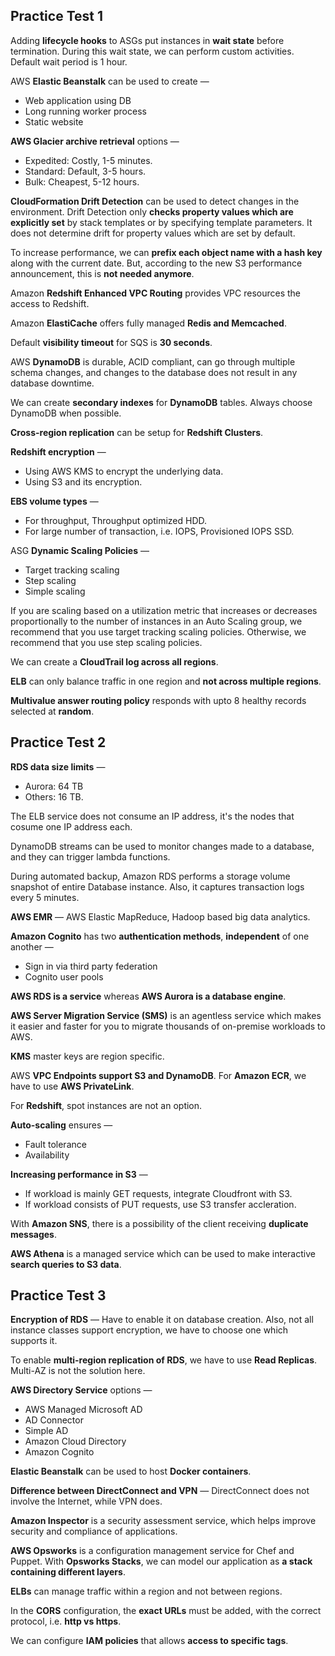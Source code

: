 ## Practice Test 1

Adding __lifecycle hooks__ to ASGs put instances in __wait state__ before termination. During this wait state, we can perform custom activities. Default wait period is 1 hour.

AWS __Elastic Beanstalk__ can be used to create —
- Web application using DB
- Long running worker process
- Static website

__AWS Glacier archive retrieval__ options —
- Expedited: Costly, 1-5 minutes.
- Standard: Default, 3-5 hours.
- Bulk: Cheapest, 5-12 hours.

__CloudFormation Drift Detection__ can be used to detect changes in the environment. Drift Detection only __checks property values which are explicitly set__ by stack templates or by specifying template parameters. It does not determine drift for property values which are set by default.

To increase performance, we can __prefix each object name with a hash key__ along with the current date. But, according to the new S3 performance announcement, this is __not needed anymore__.

Amazon __Redshift Enhanced VPC Routing__ provides VPC resources the access to Redshift.

Amazon __ElastiCache__ offers fully managed __Redis and Memcached__. 

Default __visibility timeout__ for SQS is __30 seconds__.

AWS __DynamoDB__ is durable, ACID compliant, can go through multiple schema changes, and changes to the database does not result in any database downtime.

We can create __secondary indexes__ for __DynamoDB__ tables. Always choose DynamoDB when possible.

__Cross-region replication__ can be setup for __Redshift Clusters__.
 
__Redshift encryption__ —
- Using AWS KMS to encrypt the underlying data.
- Using S3 and its encryption.


__EBS volume types__ —
- For throughput, Throughput optimized HDD.
- For large number of transaction, i.e. IOPS, Provisioned IOPS SSD.
 

ASG __Dynamic Scaling Policies__ —
- Target tracking scaling
- Step scaling
- Simple scaling

If you are scaling based on a utilization metric that increases or decreases proportionally to the number of instances in an Auto Scaling group, we recommend that you use target tracking scaling policies. Otherwise, we recommend that you use step scaling policies. 

We can create a __CloudTrail log across all regions__.

__ELB__ can only balance traffic in one region and __not across multiple regions__.

__Multivalue answer routing policy__ responds with upto 8 healthy records selected at __random__.


## Practice Test 2

__RDS data size limits__ —
- Aurora: 64 TB
- Others: 16 TB.

The ELB service does not consume an IP address, it's the nodes that cosume one IP address each.

DynamoDB streams can be used to monitor changes made to a database, and they can trigger lambda functions.

During automated backup, Amazon RDS performs a storage volume snapshot of entire Database instance. Also, it captures transaction logs every 5 minutes.

__AWS EMR__ — AWS Elastic MapReduce, Hadoop based big data analytics.

__Amazon Cognito__ has two __authentication methods__, __independent__ of one another —
- Sign in via third party federation
- Cognito user pools

__AWS RDS is a service__ whereas __AWS Aurora is a database engine__.

__AWS Server Migration Service (SMS)__ is an agentless service which makes it easier and faster for you to migrate thousands of on-premise workloads to AWS.

__KMS__ master keys are region specific.

AWS __VPC Endpoints support S3 and DynamoDB__. For __Amazon ECR__, we have to use __AWS PrivateLink__.

For __Redshift__, spot instances are not an option.

__Auto-scaling__ ensures —
- Fault tolerance
- Availability

__Increasing performance in S3__ —
- If workload is mainly GET requests, integrate Cloudfront with S3.
- If workload consists of PUT requests, use S3 transfer accleration.

With __Amazon SNS__, there is a possibility of the client receiving __duplicate messages__.

__AWS Athena__ is a managed service which can be used to make interactive __search queries to S3 data__.


## Practice Test 3
 
__Encryption of RDS__ — Have to enable it on database creation. Also, not all instance classes support encryption, we have to choose one which supports it.

To enable __multi-region replication of RDS__, we have to use __Read Replicas__. Multi-AZ is not the solution here.

__AWS Directory Service__ options —
- AWS Managed Microsoft AD
- AD Connector
- Simple AD
- Amazon Cloud Directory
- Amazon Cognito

__Elastic Beanstalk__ can be used to host __Docker containers__.

__Difference between DirectConnect and VPN__ — DirectConnect does not involve the Internet, while VPN does.

__Amazon Inspector__ is a security assessment service, which helps improve security and compliance of applications.

__AWS Opsworks__ is a configuration management service for Chef and Puppet. With __Opsworks Stacks__, we can model our application as __a stack containing different layers__.

__ELBs__ can manage traffic within a region and not between regions.

In the __CORS__ configuration, the __exact URLs__ must be added, with the correct protocol, i.e. __http vs https__.

We can configure __IAM policies__ that allows __access to specific tags__.
